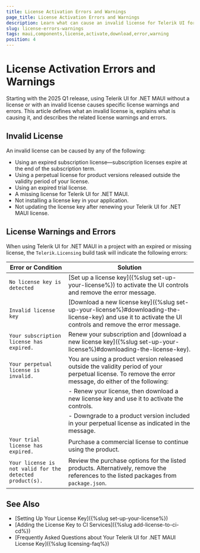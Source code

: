 ```yaml
---
title: License Activation Errors and Warnings
page_title: License Activation Errors and Warnings
description: Learn what can cause an invalid license for Telerik UI for .NET MAUI, learn what are the common warnings and errors, and learn how to solve them.
slug: license-errors-warnings
tags: maui,components,license,activate,download,error,warning
position: 4
---
```


# License Activation Errors and Warnings

Starting with the 2025 Q1 release, using Telerik UI for .NET MAUI without a license or with an invalid license causes specific license warnings and errors. This article defines what an invalid license is, explains what is causing it, and describes the related license warnings and errors.

## Invalid License

An invalid license can be caused by any of the following:

- Using an expired subscription license—subscription licenses expire at the end of the subscription term.
- Using a perpetual license for product versions released outside the validity period of your license.
- Using an expired trial license.
- A missing license for Telerik UI for .NET MAUI.
- Not installing a license key in your application.
- Not updating the license key after renewing your Telerik UI for .NET MAUI license.

## License Warnings and Errors

When using Telerik UI for .NET MAUI in a project with an expired or missing license, the `Telerik.Licensing` build task will indicate the following errors:

| Error or Condition                              | Solution                                                                                      |
|----------------------------------------|-----------------------------------------------------------------------------------------------|
| `No license key is detected` | [Set up a license key]({%slug set-up-your-license%}) to activate the UI controls and remove the error message. | 
| `Invalid license key` | [Download a new license key]({%slug set-up-your-license%}#downloading-the-license-key) and use it to activate the UI controls and remove the error message. |
| `Your subscription license has expired.` | Renew your subscription and [download a new license key]({%slug set-up-your-license%}#downloading-the-license-key). |
| `Your perpetual license is invalid.` | You are using a product version released outside the validity period of your perpetual license. To remove the error message, do either of the following: |
|                                        | - Renew your license, then download a new license key and use it to activate the controls. |
|                                        | - Downgrade to a product version included in your perpetual license as indicated in the message. |
| `Your trial license has expired.`        | Purchase a commercial license to continue using the product. |
| `Your license is not valid for the detected product(s).` | Review the purchase options for the listed products. Alternatively, remove the references to the listed packages from `package.json`. |

## See Also

* [Setting Up Your License Key]({%slug set-up-your-license%})
* [Adding the License Key to CI Services]({%slug add-license-to-ci-cd%})
* [Frequently Asked Questions about Your Telerik UI for .NET MAUI License Key]({%slug licensing-faq%})
